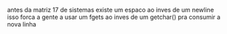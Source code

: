 antes da matriz 17 de sistemas existe um espaco ao inves de um newline
isso forca a gente a usar um fgets ao inves de um getchar() pra consumir a nova linha
